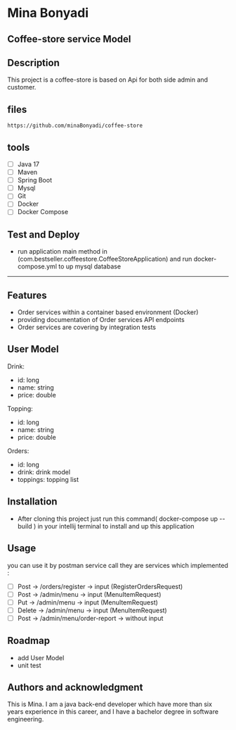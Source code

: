 # Mina Bonyadi

## Coffee-store service Model

## Description
This project is a coffee-store is based on Api for both side admin and customer.

## files
```
https://github.com/minaBonyadi/coffee-store
```

## tools

- [ ] Java 17
- [ ] Maven
- [ ] Spring Boot
- [ ] Mysql
- [ ] Git
- [ ] Docker
- [ ] Docker Compose

## Test and Deploy

- run application main method in (com.bestseller.coffeestore.CoffeeStoreApplication) and run docker-compose.yml to
up mysql database

***

## Features

- Order services within a container based environment (Docker)
- providing documentation of Order services API endpoints
- Order services are covering by integration tests

## User Model

Drink:
- id: long
- name: string
- price: double

Topping:
- id: long
- name: string
- price: double

Orders:
- id: long
- drink: drink model
- toppings: topping list

## Installation

- After cloning this project just run this command( docker-compose up --build ) in your intellij terminal to install and up this application

## Usage

you can use it by postman service call they are services which implemented :
- [ ] Post -> /orders/register   -> input (RegisterOrdersRequest)
- [ ] Post -> /admin/menu     -> input (MenuItemRequest)
- [ ] Put -> /admin/menu     -> input (MenuItemRequest)
- [ ] Delete -> /admin/menu -> input (MenuItemRequest)
- [ ] Post -> /admin/menu/order-report -> without input

## Roadmap
- add User Model
- unit test

## Authors and acknowledgment

This is Mina. I am a java back-end developer which have more than six years experience in this career,
and I have a bachelor degree in software engineering.
